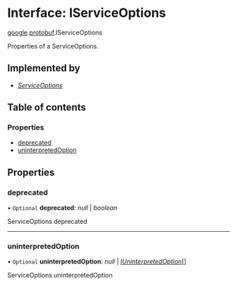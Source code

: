 # Interface: IServiceOptions

[google](../modules/proto.google.md).[protobuf](../modules/proto.google.protobuf.md).IServiceOptions

Properties of a ServiceOptions.

## Implemented by

* [*ServiceOptions*](../classes/proto.google.protobuf.serviceoptions.md)

## Table of contents

### Properties

- [deprecated](proto.google.protobuf.iserviceoptions.md#deprecated)
- [uninterpretedOption](proto.google.protobuf.iserviceoptions.md#uninterpretedoption)

## Properties

### deprecated

• `Optional` **deprecated**: *null* \| *boolean*

ServiceOptions deprecated

___

### uninterpretedOption

• `Optional` **uninterpretedOption**: *null* \| [*IUninterpretedOption*](proto.google.protobuf.iuninterpretedoption.md)[]

ServiceOptions uninterpretedOption
